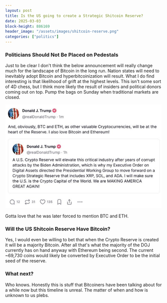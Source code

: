 ```yaml
---
layout: post
title: Is the US going to create a Strategic Shitcoin Reserve?
date: 2025-03-03
block-height: 886169
header_image: "/assets/images/shitcoin-reserve.png"
categories: ["politics"]
---
```


### Politicians Should Not Be Placed on Pedestals
Just to be clear I don't think the below announcement will really change much for the landscape of Bitcoin in the long run. Nation states will need to inevitably adopt Bitcoin and hyperbitcoinization will result. What I do find interesting is that likelihood of grift at the highest levels. This isn't some sort of 4D chess, but I think more likely the result of insiders and political donors coming out on top. Pump the bags on Sunday when traditional markets are closed. 

![Strategic Shitcoins](../../assets/images/don-strategic-shitcoins.jpeg)

Gotta love that he was later forced to mention BTC and ETH. 

### Will the US Shitcoin Reserve Have Bitcoin?
Yes, I would even be willing to bet that when the Crypto Reserve is created it will be a majority Bitcoin. After all that's what the majority of the DOJ currently has on hand anyway with Ethereum being second. The current ~69,730 coins would likely be converted by Executive Order to be the initial seed of the reserve. 

### What next?
Who knows. Honestly this is stuff that Bitcoiners have been talking about for a while now but this timeline is unreal. The matter of when and how is unknown to us plebs. 

